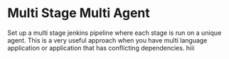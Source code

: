 # Multi Stage Multi Agent

Set up a multi stage jenkins pipeline where each stage is run on a unique agent. This is a very useful approach when you have multi language application
or application that has conflicting dependencies.
hiii
